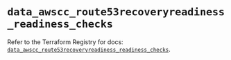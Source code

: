 # `data_awscc_route53recoveryreadiness_readiness_checks`

Refer to the Terraform Registry for docs: [`data_awscc_route53recoveryreadiness_readiness_checks`](https://registry.terraform.io/providers/hashicorp/awscc/0.70.0/docs/data-sources/route53recoveryreadiness_readiness_checks).
